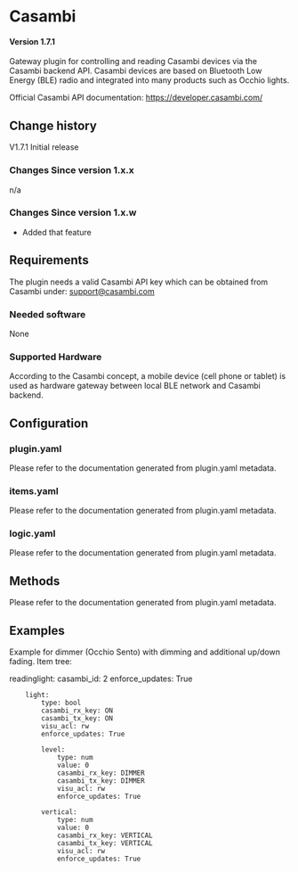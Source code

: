 # Casambi 

#### Version 1.7.1

Gateway plugin for controlling and reading Casambi devices via the Casambi backend API.
Casambi devices are based on Bluetooth Low Energy (BLE) radio and integrated into many products such as
Occhio lights.

Official Casambi API documentation: 
https://developer.casambi.com/

## Change history

V1.7.1
Initial release

### Changes Since version 1.x.x

n/a

### Changes Since version 1.x.w

- Added that feature


## Requirements

The plugin needs a valid Casambi API key which can be obtained from Casambi under: 
support@casambi.com

### Needed software

None

### Supported Hardware

According to the Casambi concept, a mobile device (cell phone or tablet) is used as hardware gateway between local 
BLE network and Casambi backend.  

## Configuration

### plugin.yaml

Please refer to the documentation generated from plugin.yaml metadata.


### items.yaml

Please refer to the documentation generated from plugin.yaml metadata.


### logic.yaml
Please refer to the documentation generated from plugin.yaml metadata.


## Methods
Please refer to the documentation generated from plugin.yaml metadata.


## Examples
Example for dimmer (Occhio Sento) with dimming and additional up/down fading.
Item tree:

readinglight:
        casambi_id: 2
        enforce_updates: True
        
        light:
            type: bool
            casambi_rx_key: ON
            casambi_tx_key: ON
            visu_acl: rw
            enforce_updates: True

            level:
                type: num
                value: 0
                casambi_rx_key: DIMMER
                casambi_tx_key: DIMMER
                visu_acl: rw
                enforce_updates: True

            vertical:
                type: num
                value: 0
                casambi_rx_key: VERTICAL
                casambi_tx_key: VERTICAL
                visu_acl: rw
                enforce_updates: True



